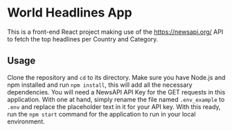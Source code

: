 # World Headlines App

This is a front-end React project making use of the https://newsapi.org/ API to fetch the top headlines per Country and Category.

## Usage

Clone the repository and `cd` to its directory. Make sure you have Node.js and npm installed and run `npm install`, this will add all the necessary dependencies.
You will need a NewsAPI API Key for the GET requests in this application. With one at hand, simply rename the file named `.env_example` to `.env` and replace the placeholder text in it for your API key.
With this ready, run the `npm start` command for the application to run in your local environment.